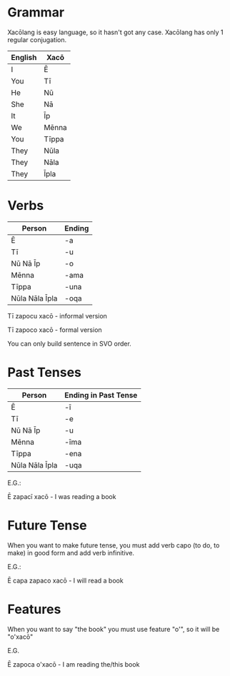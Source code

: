 
# Grammar


Xacōlang is easy language, so it hasn't got any case. Xacōlang has only 1 regular conjugation. 

English|Xacō
-------|----
I | Ē
You | Tī
He | Nū 
She | Nā 
It | Īp
We | Mēnna
You | Tīppa
They | Nūla
They | Nāla
They | Īpla 

# Verbs

Person|Ending
------|------
Ē|-a
Tī|-u
Nū Nā Īp|-o
Mēnna|-ama
Tīppa|-una
Nūla Nāla Īpla|-oqa

Tī zapocu xacō - informal version

Tī zapoco xacō - formal version

You can only build sentence in SVO order.

# Past Tenses

Person|Ending in Past Tense
------|----------------------
Ē|-ī
Tī|-e
Nū Nā Īp|-u
Mēnna|-īma
Tīppa|-ena
Nūla Nāla Īpla|-uqa

E.G.:

Ē zapacī xacō - I was reading a book

# Future Tense

When you want to make future tense, you must add verb capo (to do, to make) in good form and add verb infinitive.

E.G.:

Ē capa zapaco xacō - I will read a book

# Features

When you want to say "the book" you must use feature "o'", so it will be "o'xacō"

E.G.

Ē zapoca o'xacō - I am reading the/this book



